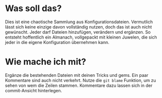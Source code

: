 # Was soll das?

Dies ist eine chaotische Sammlung aus Konfigurationsdateien. Vermutlich lässt
sich keine einzige davon vollständig nutzen, doch das ist auch nicht gewünscht.
Jeder darf Dateien hinzufügen, verändern und ergänzen. So entsteht hoffentlich
ein Almanach, vollgepackt mit kleinen Juwelen, die sich jeder in die eigene
Konfiguration übernehmen kann.

# Wie mache ich mit?

Ergänze die bestehenden Dateien mit deinen Tricks und gems. Ein paar Kommentare
sind auch nicht verkehrt. Nutze die `git blame` Funktion, um zu sehen von wem
die Zeilen stammen. Kommentare dazu lassen sich in der commit-Ansicht
hinterlegen.

